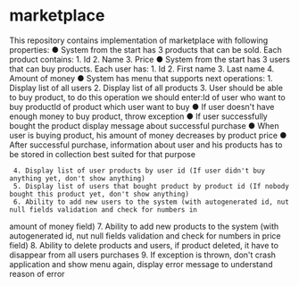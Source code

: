 # marketplace
This repository contains implementation of marketplace with following properties:
●  System from the start has 3 products that can be sold. Each product contains:
     1. Id
     2. Name
     3. Price
●  System from the start has 3 users that can buy products. Each user has:
     1. Id
     2. First name
     3. Last name
     4. Amount of money
●  System has menu that supports next operations:
     1. Display list of all users
     2. Display list of all products
     3. User should be able to buy product, to do this operation we should enter:Id of user who want to buy productId of
product which user want to buy
        ● If user doesn't have enough money to buy product, throw exception
        ● If user successfully bought the product display message about successful purchase
        ● When user is buying product, his amount of money decreases by product price
        ● After successful purchase, information about user and his products has to be stored in collection best
suited for that purpose

     4. Display list of user products by user id (If user didn't buy anything yet, don't show anything)
     5. Display list of users that bought product by product id (If nobody bought this product yet, don't show anything)
     6. Ability to add new users to the system (with autogenerated id, nut null fields validation and check for numbers in
amount of money field)
     7. Ability to add new products to the system (with autogenerated id, nut null fields validation and check for numbers
in price field)
     8. Ability to delete products and users, if product deleted, it have to disappear from all users purchases
     9. If exception is thrown, don't crash application and show menu again, display error message to understand reason of error
